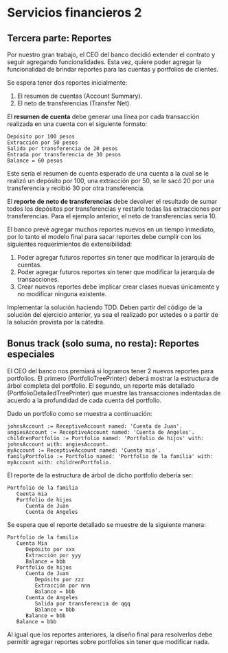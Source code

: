# Servicios financieros 2

## Tercera parte: Reportes

Por nuestro gran trabajo, el CEO del banco decidió extender el contrato y seguir agregando funcionalidades. Esta vez, quiere poder agregar la funcionalidad de brindar reportes para las cuentas y portfolios de clientes.

Se espera tener dos reportes inicialmente:

1. El resumen de cuentas (Account Summary).
2. El neto de transferencias (Transfer Net).

El **resumen de cuenta** debe generar una línea por cada transacción realizada en una cuenta con el siguiente formato:

```
Depósito por 100 pesos
Extracción por 50 pesos
Salida por transferencia de 20 pesos
Entrada por transferencia de 30 pesos
Balance = 60 pesos
```

Este sería el resumen de cuenta esperado de una cuenta a la cual se le realizó un depósito por 100, una extracción por 50, se le sacó 20 por una transferencia y recibió 30 por otra transferencia.

El **reporte de neto de transferencias** debe devolver el resultado de sumar todos los depósitos por transferencias y restarle todas las extracciones por transferencias. Para el ejemplo anterior, el neto de transferencias seria 10.

El banco prevé agregar muchos reportes nuevos en un tiempo inmediato, por lo tanto el modelo final para sacar reportes debe cumplir con los siguientes requerimientos de extensibilidad:

1. Poder agregar futuros reportes sin tener que modificar la jerarquía de cuentas.
2. Poder agregar futuros reportes sin tener que modificar la jerarquía de transacciones.
3. Crear nuevos reportes debe implicar crear clases nuevas únicamente y no modificar ninguna existente.

Implementar la solución haciendo TDD. Deben partir del código de la solución del ejercicio anterior, ya sea el realizado por ustedes o a partir de la solución provista por la cátedra.

## Bonus track (solo suma, no resta): Reportes especiales

El CEO del banco nos premiará si logramos tener 2 nuevos reportes para portfolios. El primero (PortfolioTreePrinter) deberá mostrar la estructura de árbol completa del portfolio. El segundo, un reporte más detallado (PortfolioDetailedTreePrinter) que muestre las transacciones indentadas de acuerdo a la profundidad de cada cuenta del portfolio.

Dado un portfolio como se muestra a continuación: 
```
johnsAccount := ReceptiveAccount named: 'Cuenta de Juan'. 
angiesAccount := ReceptiveAccount named: 'Cuenta de Angeles'. 
childrenPortfolio := Portfolio named: 'Portfolio de hijos' with: johnsAccount with: angiesAccount. 
myAccount := ReceptiveAccount named: 'Cuenta mia'. 
familyPortfolio := Portfolio named: 'Portfolio de la familia' with: myAccount with: childrenPortfolio.
```

El reporte de la estructura de árbol de dicho portfolio debería ser:
```
Portfolio de la familia
   Cuenta mia
   Portfolio de hijos
      Cuenta de Juan
      Cuenta de Angeles
```

Se espera que el reporte detallado se muestre de la siguiente manera:
```
Portfolio de la familia
   Cuenta Mia
      Depósito por xxx
      Extracción por yyy
      Balance = bbb
   Portfolio de hijos
      Cuenta de Juan
         Depósito por zzz
         Extracción por nnn
         Balance = bbb
      Cuenta de Angeles
         Salida por transferencia de qqq
         Balance = bbb
      Balance = bbb
   Balance = bbb
```

Al igual que los reportes anteriores, la diseño final para resolverlos debe permitir agregar reportes sobre portfolios sin tener que modificar nada.

